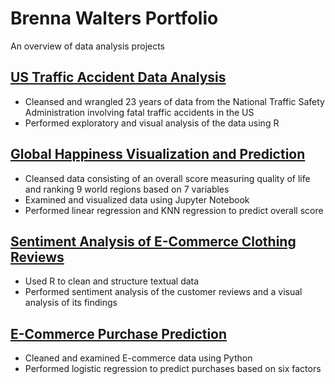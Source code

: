 # Brenna Walters Portfolio
An overview of data analysis projects

## [US Traffic Accident Data Analysis](https://github.com/brennanwalters/US_Traffic_Data_Analysis)
* Cleansed and wrangled 23 years of data from the National Traffic Safety Administration involving fatal traffic accidents in the US
* Performed exploratory and visual analysis of the data using R

## [Global Happiness Visualization and Prediction](https://github.com/brennanwalters/Global_Happiness_Project)
* Cleansed data consisting of an overall score measuring quality of life and ranking 9 world regions based on 7 variables
* Examined and visualized data using Jupyter Notebook
* Performed linear regression and KNN regression to predict overall score

## [Sentiment Analysis of E-Commerce Clothing Reviews](https://github.com/brennanwalters/E-Commerce_Sentiment_Analysis/blob/main/README.md)
*	Used R to clean and structure textual data
*	Performed sentiment analysis of the customer reviews and a visual analysis of its findings

## [E-Commerce Purchase Prediction](https://github.com/brennanwalters/E-Commerce_Purchase_Prediction)
* Cleaned and examined E-commerce data using Python
* Performed logistic regression to predict purchases based on six factors
